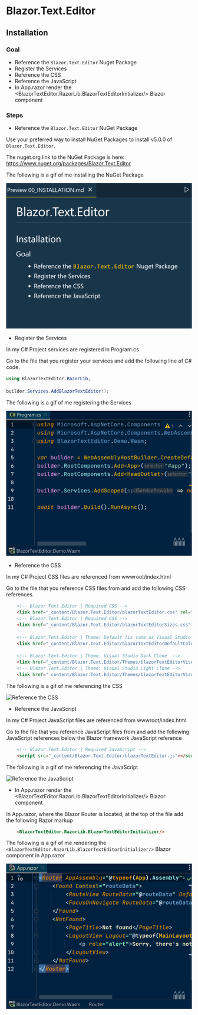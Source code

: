 # Blazor.Text.Editor

## Installation

### Goal

- Reference the `Blazor.Text.Editor` Nuget Package
- Register the Services
- Reference the CSS
- Reference the JavaScript
- In App.razor render the <BlazorTextEditor.RazorLib.BlazorTextEditorInitializer/> Blazor component

### Steps
- Reference the `Blazor.Text.Editor` NuGet Package

Use your preferred way to install NuGet Packages to install v5.0.0 of `Blazor.Text.Editor`.

The nuget.org link to the NuGet Package is here: https://www.nuget.org/packages/Blazor.Text.Editor

The following is a gif of me installing the NuGet Package

![Reference the NuGet Package](/Images/Gifs/00_nuget-package.gif)

- Register the Services

In my C# Project services are registered in Program.cs

Go to the file that you register your services and add the following line of C# code.

```csharp
using BlazorTextEditor.RazorLib;

builder.Services.AddBlazorTextEditor();
```

The following is a gif of me registering the Services

![Register the Services](/Images/Gifs/00_register-services.gif)

- Reference the CSS

In my C# Project CSS files are referenced from wwwroot/index.html

Go to the file that you reference CSS files from and add the following CSS references.

```html
    <!-- Blazor.Text.Editor | Required CSS -->
    <link href="_content/Blazor.Text.Editor/blazorTextEditor.css" rel="stylesheet"/>
    <!-- Blazor.Text.Editor | Required CSS -->
    <link href="_content/Blazor.Text.Editor/blazorTextEditorSizes.css" rel="stylesheet"/>
    
    <!-- Blazor.Text.Editor | Theme: Default (is same as Visual Studio Dark Clone) -->
    <link href="_content/Blazor.Text.Editor/blazorTextEditorDefaultColors.css" rel="stylesheet"/>
    
    <!-- Blazor.Text.Editor | Theme: Visual Studio Dark Clone  -->
    <link href="_content/Blazor.Text.Editor/Themes/blazorTextEditorVisualStudioDarkTheme.css" rel="stylesheet"/>
    <!-- Blazor.Text.Editor | Theme: Visual Studio Light Clone -->
    <link href="_content/Blazor.Text.Editor/Themes/blazorTextEditorVisualStudioLightTheme.css" rel="stylesheet"/>
```

The following is a gif of me referencing the CSS

![Reference the CSS](/Images/Gifs/00_reference-css.gif)

- Reference the JavaScript

In my C# Project JavaScript files are referenced from wwwroot/index.html

Go to the file that you reference JavaScript files from and add the following JavaScript references below the Blazor framework JavaScript reference

```html
    <!-- Blazor.Text.Editor | Required JavaScript -->
    <script src="_content/Blazor.Text.Editor/blazorTextEditor.js"></script>
```

The following is a gif of me referencing the JavaScript

![Reference the JavaScript](/Images/Gifs/00_reference-js.gif)

- In App.razor render the <BlazorTextEditor.RazorLib.BlazorTextEditorInitializer/> Blazor component

In App.razor, where the Blazor Router is located,
at the top of the file add the following Razor markup

```html
    <BlazorTextEditor.RazorLib.BlazorTextEditorInitializer/>
```

The following is a gif of me rendering the `<BlazorTextEditor.RazorLib.BlazorTextEditorInitializer/>` Blazor component in App.razor

![Render the Initializer component](/Images/Gifs/00_initializer-component.gif)